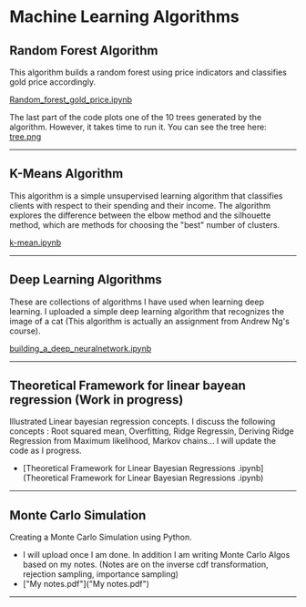 # Machine Learning Algorithms

## Random Forest Algorithm
This algorithm builds a random forest using price indicators and classifies gold price accordingly.

[Random_forest_gold_price.ipynb](Random_forest_gold_price.ipynb)

The last part of the code plots one of the 10 trees generated by the algorithm. However, it takes time to run it.
You can see the tree here: [tree.png](tree.png)

---

## K-Means Algorithm
This algorithm is a simple unsupervised learning algorithm that classifies clients with respect to their spending and their income.
The algorithm explores the difference between the elbow method and the silhouette method, which are methods for choosing the "best" number of clusters.

[k-mean.ipynb](k-mean.ipynb)

---

## Deep Learning Algorithms
These are collections of algorithms I have used when learning deep learning. I uploaded a simple deep learning algorithm that recognizes the image of a cat (This algorithm is actually an assignment from Andrew Ng's course).

[building_a_deep_neuralnetwork.ipynb](building_a_deep_neuralnetwork.ipynb)

---


## Theoretical Framework for linear bayean regression (Work in progress)
Illustrated Linear bayesian regression concepts.
I discuss the following concepts : Root squared mean, Overfitting, Ridge Regressin, Deriving Ridge Regression from Maximum likelihood, Markov chains...
I will update the code as I progress.

- [Theoretical Framework for Linear Bayesian Regressions .ipynb](Theoretical Framework for Linear Bayesian Regressions .ipynb)

---

## Monte Carlo Simulation
Creating a Monte Carlo Simulation using Python.

- I will upload once I am done. In addition I am writing Monte Carlo Algos based on my notes. 
(Notes are on the inverse cdf transformation, rejection sampling, importance sampling)
- ["My notes.pdf"]("My notes.pdf")

---



